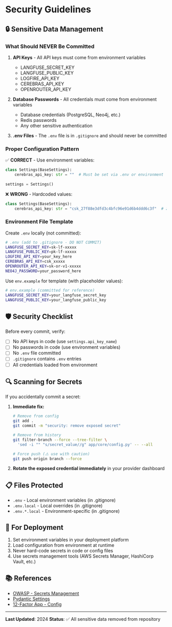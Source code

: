 # Security Guidelines

## 🔒 Sensitive Data Management

### What Should NEVER Be Committed

1. **API Keys** - All API keys must come from environment variables
   - LANGFUSE_SECRET_KEY
   - LANGFUSE_PUBLIC_KEY
   - LOGFIRE_API_KEY
   - CEREBRAS_API_KEY
   - OPENROUTER_API_KEY

2. **Database Passwords** - All credentials must come from environment variables
   - Database credentials (PostgreSQL, Neo4j, etc.)
   - Redis passwords
   - Any other sensitive authentication

3. **.env Files** - The `.env` file is in `.gitignore` and should never be committed

### Proper Configuration Pattern

✅ **CORRECT** - Use environment variables:
```python
class Settings(BaseSettings):
    cerebras_api_key: str = ""  # Must be set via .env or environment
    
settings = Settings()
```

❌ **WRONG** - Hardcoded values:
```python
class Settings(BaseSettings):
    cerebras_api_key: str = "csk_27f88e3dfd3c4bfc96e91d6b4ddd6c3f"  # ❌ NEVER DO THIS!
```

### Environment File Template

Create `.env` locally (not committed):
```bash
# .env (add to .gitignore - DO NOT COMMIT)
LANGFUSE_SECRET_KEY=sk-lf-xxxxx
LANGFUSE_PUBLIC_KEY=pk-lf-xxxxx
LOGFIRE_API_KEY=your_key_here
CEREBRAS_API_KEY=csk_xxxxx
OPENROUTER_API_KEY=sk-or-v1-xxxxx
NEO4J_PASSWORD=your_password_here
```

Use `env.example` for template (with placeholder values):
```bash
# env.example (committed for reference)
LANGFUSE_SECRET_KEY=your_langfuse_secret_key
LANGFUSE_PUBLIC_KEY=your_langfuse_public_key
```

## 🛡️ Security Checklist

Before every commit, verify:

- [ ] No API keys in code (use `settings.api_key_name`)
- [ ] No passwords in code (use environment variables)
- [ ] No `.env` file committed
- [ ] `.gitignore` contains `.env` entries
- [ ] All credentials loaded from environment

## 🔍 Scanning for Secrets

If you accidentally commit a secret:

1. **Immediate fix:**
   ```bash
   # Remove from config
   git add .
   git commit -m "security: remove exposed secret"
   
   # Remove from history
   git filter-branch --force --tree-filter \
     'sed -i "" "s/secret_value//g" app/core/config.py' -- --all
   
   # Force push (⚠️ use with caution)
   git push origin branch --force
   ```

2. **Rotate the exposed credential immediately** in your provider dashboard

## 📋 Files Protected

- `.env` - Local environment variables (in .gitignore)
- `.env.local` - Local overrides (in .gitignore)
- `.env.*.local` - Environment-specific (in .gitignore)

## 🚀 For Deployment

1. Set environment variables in your deployment platform
2. Load configuration from environment at runtime
3. Never hard-code secrets in code or config files
4. Use secrets management tools (AWS Secrets Manager, HashiCorp Vault, etc.)

## 📚 References

- [OWASP - Secrets Management](https://cheatsheetseries.owasp.org/cheatsheets/Secrets_Management_Cheat_Sheet.html)
- [Pydantic Settings](https://docs.pydantic.dev/latest/concepts/pydantic_settings/)
- [12-Factor App - Config](https://12factor.net/config)

---

**Last Updated**: 2024
**Status**: ✅ All sensitive data removed from repository
